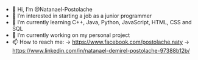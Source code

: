 - 👋 Hi, I’m @Natanael-Postolache
- 👀 I’m interested in starting a job as a junior programmer
- 🌱 I’m currently learning C++, Java, Python, JavaScript, HTML, CSS and SQL
- 💞️ I’m currently working on my personal project
- 📫 How to reach me:
    -> https://www.facebook.com/postolache.naty
    -> https://www.linkedin.com/in/natanael-demirel-postolache-97388b12b/

<!---
Natanael-Postolache/Natanael-Postolache is a ✨ special ✨ repository because its `README.md` (this file) appears on your GitHub profile.
You can click the Preview link to take a look at your changes.
--->
